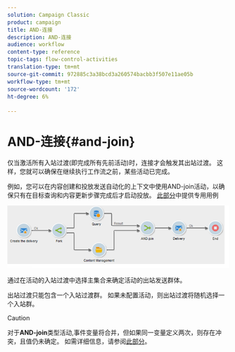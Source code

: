 ```yaml
---
solution: Campaign Classic
product: campaign
title: AND-连接
description: AND-连接
audience: workflow
content-type: reference
topic-tags: flow-control-activities
translation-type: tm+mt
source-git-commit: 972885c3a38bcd3a260574bacbb3f507e11ae05b
workflow-type: tm+mt
source-wordcount: '172'
ht-degree: 6%

---
```



# AND-连接{#and-join}

仅当激活所有入站过渡(即完成所有先前活动)时，连接才会触发其出站过渡。 这样，您就可以确保在继续执行工作流之前，某些活动已完成。

例如，您可以在内容创建和投放发送自动化的上下文中使用AND-join活动，以确保只有在目标查询和内容更新步骤完成后才启动投放。 [此部分](../../delivery/using/automating-via-workflows.md#creating-the-delivery-and-its-content)中提供专用用例

![](assets/and-join-usage.png)

通过在活动的入站过渡中选择主集合来确定活动的出站发送群体。

出站过渡只能包含一个入站过渡群。 如果未配置活动，则出站过渡将随机选择一个入站群。

>[!CAUTION]
>
>对于&#x200B;**AND-join**&#x200B;类型活动,事件变量将合并，但如果同一变量定义两次，则存在冲突，且值仍未确定。 如需详细信息，请参阅[此部分](../../workflow/using/javascript-scripts-and-templates.md#event-variables)。
